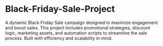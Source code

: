# Black-Friday-Sale-Project
A dynamic Black Friday Sale campaign designed to maximize engagement and boost sales. This project includes promotional strategies, discount logic, marketing assets, and automation scripts to streamline the sale process. Built with efficiency and scalability in mind.
